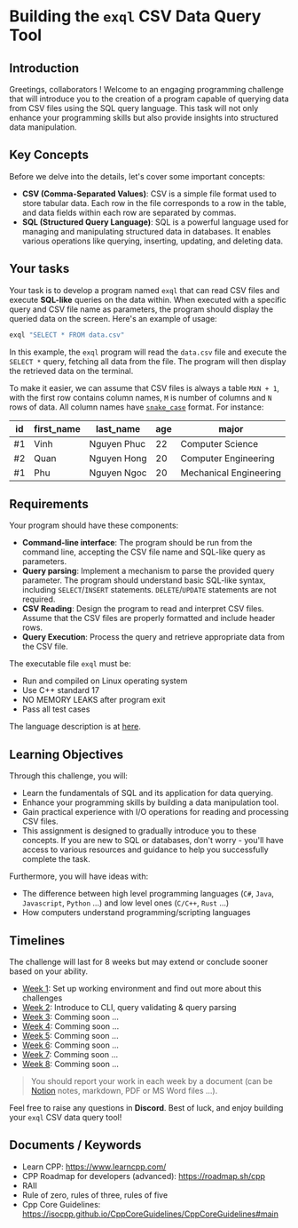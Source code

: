 # Building the `exql` CSV Data Query Tool

## Introduction

Greetings, collaborators ! Welcome to an engaging programming challenge that will introduce you to the creation of a program capable of querying data from CSV files using the SQL query language. This task will not only enhance your programming skills but also provide insights into structured data manipulation.

## Key Concepts

Before we delve into the details, let's cover some important concepts:

- **CSV (Comma-Separated Values)**: CSV is a simple file format used to store tabular data. Each row in the file corresponds to a row in the table, and data fields within each row are separated by commas.
- **SQL (Structured Query Language)**: SQL is a powerful language used for managing and manipulating structured data in databases. It enables various operations like querying, inserting, updating, and deleting data.

## Your tasks

Your task is to develop a program named `exql` that can read CSV files and execute **SQL-like** queries on the data within. When executed with a specific query and CSV file name as parameters, the program should display the queried data on the screen. Here's an example of usage:

```bash
exql "SELECT * FROM data.csv"
```

In this example, the `exql` program will read the `data.csv` file and execute the `SELECT *` query, fetching all data from the file. The program will then display the retrieved data on the terminal.

To make it easier, we can assume that CSV files is always a table `M`x`N + 1`, with the first row contains column names, `M` is number of columns and `N` rows of data. All column names have [`snake_case`](https://en.wikipedia.org/wiki/Snake_case) format. For instance:

| id | first_name | last_name | age | major |
|---|---|---|--|--|
| #1 | Vinh | Nguyen Phuc | 22 | Computer Science |
| #2 | Quan | Nguyen Hong | 20 | Computer Engineering |
| #1 | Phu  | Nguyen Ngoc | 20 | Mechanical Engineering |

## Requirements

Your program should have these components:

- **Command-line interface**: The program should be run from the command line, accepting the CSV file name and SQL-like query as parameters.
- **Query parsing**: Implement a mechanism to parse the provided query parameter. The program should understand basic SQL-like syntax, including `SELECT`/`INSERT` statements. `DELETE`/`UPDATE` statements are not required.
- **CSV Reading**: Design the program to read and interpret CSV files. Assume that the CSV files are properly formatted and include header rows.
- **Query Execution**: Process the query and retrieve appropriate data from the CSV file.

The executable file `exql` must be:

- Run and compiled on Linux operating system
- Use C++ standard 17
- NO MEMORY LEAKS after program exit
- Pass all test cases

The language description is at [here](./query-language-description.md]).

## Learning Objectives

Through this challenge, you will:

- Learn the fundamentals of SQL and its application for data querying.
- Enhance your programming skills by building a data manipulation tool.
- Gain practical experience with I/O operations for reading and processing CSV files.
- This assignment is designed to gradually introduce you to these concepts. If you are new to SQL or databases, don't worry - you'll have access to various resources and guidance to help you successfully complete the task.

Furthermore, you will have ideas with:

- The difference between high level programming languages (`C#`, `Java`, `Javascript`, `Python` ...) and low level ones (`C/C++`, `Rust` ...)
- How computers understand programming/scripting languages


## Timelines

The challenge will last for 8 weeks but may extend or conclude sooner based on your ability.

- [Week 1](./timelines/week1.md): Set up working environment and find out more about this challenges
- [Week 2](./timelines/week2.md): Introduce to CLI, query validating & query parsing
- [Week 3](./timelines/week3.md): Comming soon ...
- [Week 4](./timelines/week4.md): Comming soon ...
- [Week 5](./timelines/week5.md): Comming soon ...
- [Week 6](./timelines/week6.md): Comming soon ...
- [Week 7](./timelines/week7.md): Comming soon ...
- [Week 8](./timelines/week8.md): Comming soon ...

> You should report your work in each week by a document (can be [Notion](https://www.notion.so/) notes, markdown, PDF or MS Word files ...).

Feel free to raise any questions in **Discord**. Best of luck, and enjoy building your `exql` CSV data query tool!

## Documents / Keywords

- Learn CPP: <https://www.learncpp.com/>
- CPP Roadmap for developers (advanced): <https://roadmap.sh/cpp>
- RAII 
- Rule of zero, rules of three, rules of five
- Cpp Core Guidelines: <https://isocpp.github.io/CppCoreGuidelines/CppCoreGuidelines#main>
